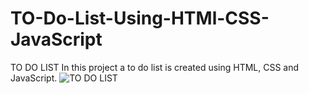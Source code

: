 # TO-Do-List-Using-HTMl-CSS-JavaScript
TO DO LIST
In this project a to do list is created using HTML, CSS and JavaScript.
![TO DO LIST](https://github.com/PallaviPandey77/TO-Do-List-Using-HTMl-CSS-JavaScript/assets/137774654/0ba97024-d78b-48bc-889b-951cac9cfa2e)
